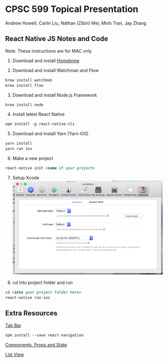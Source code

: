 CPSC 599 Topical Presentation 
=============================

Andrew Howell, Carlin Liu, Nathan (Zibin) Mei, Minh Tran, Jay Zhang

React Native JS Notes and Code
------------------------------

Note: These instructions are for MAC only

1. Download and install [Homebrew](https://brew.sh/) 

2. Download and install Watchman and Flow

``` markdown
brew install watchman
brew install flow
```

3. Download and install Node.js Framework

``` markdown
brew install node
```
4. Install latest React Native

``` markdown
npm install -g react-native-cli
```

5. Download and install Yarn (Yarn iOS)
``` markdown
yarn install
yarn run ios
```

6. Make a new project
``` markdown
react-native init <name of your project>
```

7. Setup Xcode
![](https://github.com/zibinmei/599TopicalNote/blob/master/step7.png)

8. cd into project folder and run
``` markdown
cd <into your project folder here>
react-native run-ios
```
Extra Resources
---------------

[Tab Bar](https://facebook.github.io/react-native/docs/navigation.html)
``` markdown
npm install --save react-navigation
```
[Components, Props and State](https://facebook.github.io/react-vr/docs/components-props-and-state.html)

[List View](https://facebook.github.io/react-native/docs/listview.html)

